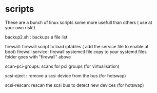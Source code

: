 # scripts
These are a bunch of linux scripts some more usefull than others ( use at your own risk!) 




backup2.sh : backups a file list

firewall: firewall script to load iptables ( add the service file to enable at boot)
firewall.service: firewall systemctl file copy to your systemd files folder goes with "firewall" above


scan-pci-groups: scans for pci groups (for virtualisation)

scsi-eject : remove a scsi device from the bus (for hotswap)

scsi-rescan: rescan the scsi bus to detect new devices (for hotswap)

